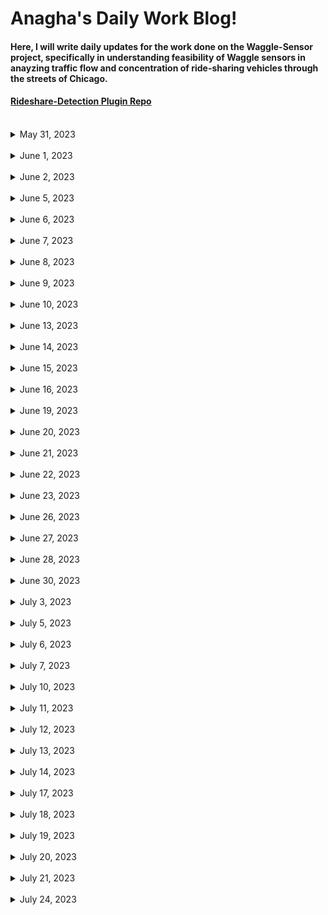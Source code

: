 # Anagha's Daily Work Blog!

#### Here, I will write daily updates for the work done on the Waggle-Sensor project, specifically in understanding feasibility of Waggle sensors in anayzing traffic flow and concentration of ride-sharing vehicles through the streets of Chicago.

#### [Rideshare-Detection Plugin Repo](https://github.com/AnaghaTiwari/plugin-rideshare)

<br/>

<details>
<summary> May 31, 2023 </summary>

### May 31, 2023
  
  **Goal:**  Modify image in Python by overlaying Uber (or Lyft) sticker on front car windshield
  
  Worked on image augmentation using OpenCV and Python Imaging Library (PIL):
    
  * Downloaded generic car image and Uber sticker logo from Google
  * Resized Uber sticker through cv2 `resize`
  * Used mouse-click function to identify exact location/coordinate points of Uber sticker location
  * Used cv2, PIL, and Numpy image functions to overlay uber sticker on car, specifically through `warpPerspective` function
  
Other:
  * Gained access to Sage Data Client API Github Repo (contains Waggle sensor street images)
  * Gained authorization credentials for the Sage Continuum Portal (used to download sensor node images from a given timespan, date, location, and plugin)
  
</details>


<br/>


<details>
<summary> June 1, 2023 </summary>

### June 1, 2023
  
  **Goal:**  Download images from `Plugin-Image-Sampler` filter from Waggle nodes in center of Chicago using Sage Continuum Portal and divide all images into equal quadrants for image augmentation
  
  Worked on retrieving and downloading Waggle node images in Chicago from portal for a specific date and sensor:
    
  * Developed `urls.txt` file to retrieve image links from node W026 from Sage Data API, and output the links to a python file to download onto system, with the help of Sean and Yufeng
  * Worked on dividing one image into 4 quadrants using numpy arrays through center x, y, width, and height values, along with cv2 functions
  * Parsed through 20, May 31 images from node W026 using Global python module to divide each image in folder into 4 equal quadrants
  * Wrote each image quadrant into separate file, compiled all quadrants into additional folder
  
Other:
  * First team research meeting today! 
  * Still waiting on ANL login information to access worktation desktop and accounts

</details>


<br/>


<details>
<summary> June 2, 2023 </summary>

### June 2, 2023
  
  **Goal:**  Use quadrant images from `Plugin-Image-Sampler` filter from Waggle nodes and add Uber Stickers to each quadrant (if a car is present)
  
  Worked on writing several functions to read and traverse through one set of quadrant images, add stickers to each car present, and save new image:
    
  * Used OpenCV `imshow` and glob library to read in image and first divide into quadrants
  * Wrote a `setSticker` function to overlay sticker on a chosen section of the image (specifically on the back or front of a car)
  * Parsed through each of the 4 quadrants and called function to overlay sticker on cars if possible (key pressed to skip or move onto next image)
  * Saved each augmented image into the same original file
  
Other:
  * Received ANL login - created Github SSH key and LCRC account to gain access to Waggle Project

</details>


<br/>


<details>
<summary> June 5, 2023 </summary>

### June 5, 2023
  
  **Goal:**  Augment all node images in folder and include randomization feature - traverse through every image (from chosen timespan & node) and add random rideshare logo/sticker on coordinates of choice
  
  Worked on writing several functions to read and traverse through an entire folder of node images, divide them into quadrants, add random sticker in chosen location, and save new image:
    
  * Used OpenCV `imshow` and glob library to read in each image and divide into quadrants
  * Wrote `random_sticker` function to choose random rideshare-vehicle sticker from given folder (from Uber + Lyft)
  * Wrote a `setSticker` function to overlay random sticker on a chosen section of the image (specifically on the back or front of a car)
  * Parsed through each of the 4 quadrants of every image, and call function to overlay sticker on cars if possible (key pressed to skip or move onto next image)
  * Saved each augmented image into the same original file
  
Other:
  * Set up workstation computer, downloaded necessary files/applications and started coding!
  * Committed updated python notebook to GitHub Image_Augmentation folder
  * Downloaded images from node W07B `image-sampler` plugin for the entire month of May (~800 images downloaded) - inspired by Python script + file from Sean

</details>


<br/>


<details>
<summary> June 6, 2023 </summary>

### June 6, 2023
  
  **Goal:**  Start creating training dataset using Node W07B May 1-31, 2023 images.
  
  Add ridesharing vehicle stickers onto images from Node W07B in the Month of May:
    
  * Used image augmentation functions (from RideSharingAddition notebook) to augment more than **960** images 
  * Saved each augmented image into new quadrant file
  
Other:
  * The YoloV7 object identification machine learning framework will be used to create the machine learning ridesharing vehicle model
  * End goal is to finish training, validating, and testing ML model by end of June for Waggle nodes deployed at O'Hare Airport

</details>


<br/>


<details>
<summary> June 7, 2023 </summary>

### June 7, 2023
  
  **Goal:**  Work on training dataset using Node W026 and W02C May 1-31, 2023 images.
  
  Add ridesharing vehicle stickers onto images from Node W026 and W02C in the Month of May:
    
  * Used image augmentation functions (from RideSharingAddition notebook) to augment more than **2000** images (1200 from W026 and 800 from W02C) 
  * Saved each augmented image into new quadrant file
  
Other:
  * Starting to learn about YoloV7 object identification framework + bounding boxes needed to identify stickers on top of cars
  * May need to run model on Google Colab depending on computer GPU capabilities

</details>


<br/>


<details>
<summary> June 8, 2023 </summary>

### June 8, 2023
  
  **Goal:** Start learning (follow/read tutorials, etc.) about YoloV7 object identification ML framework
  
 Start creating Bounding Boxes for sample (30-image) dataset using YoloLabels and train and test data on Google Colab
    
  * Read several tutorials + documentation on YoloV7, its used cases, and basic code blocks on training and testing a custom dataset
  * Set up YoloLabel software to add bounding boxes around the ridesharing stickers - labelled small sample dataset for practice
  * Installed YoloV7 packages, divided sample dataset into training, validation, and testing folders (along with image annotations .txt files)
  * Using Google Colab: trained & tested model - very poor performance but main purpose was to get accustomed to YoloV7 framework
  
Other:
  * Group Research Meeting: May need to add bounding boxes around individual ridesharing stickers or around cars - see which produces optimal results
  * Make sure to use a key metric (i.e. identifying correct number of ridesharing vehicles in picture) to compare different versions of ML model -> seeing which method of bounding boxes produces a number closer to the correct key metric - thanks to Sean for this suggestion
  * Additional thoughts: Can try to use ViLT model proposed by HuggingFace to see its performance - no supervision or previous labeling required (idea proposed by Sean)

</details>


<br/>


<details>
<summary> June 9, 2023 </summary>

### June 9, 2023
  
  **Goal:** Start annotating data using YoloLabel platform
  
 Start creating Bounding Boxes around ridesharing sticker images for each node's data
    
  * Read several tutorials + installation guides on YoloLabel, and the proper method to annotate data (bounding box should only enclose object, and no more)
  * Set up YoloLabel software to add bounding boxes around the ridesharing stickers
  * Started adding bounding boxes for Nodes W07B - currently adding bounding boxes around specific ridesharing stickers (and not the entire car) - may have to test accuracy of model against key metric (# of ridesharing vehicles in image) to test performance
  
Other:
  * Played around with ViLT model by HuggingFace (followed basic tutorial and asked question on pre-trained model - poor performance, but will have to look into it more later!)

</details>


<br/>


<details>
<summary> June 10, 2023 </summary>

### June 10, 2023
  
  **Goal:** Finish annotating data with YoloLabel platform and randomly divide data for model training, validation, and testing
  
 Finish creating Boundary Boxes for all nodes, divided data for each node into folders
    
  * Finished creating boundary boxes for Nodes W02C and W026 - added boxes around specific ridesharing stickers in images - total ~2960 labelled images + text annotation files
  * Wrote Python script (`divide_data.ipynb`) to randomly divide original images + corresponding labelled text files into 3 folders (train, val, test) using Python's `random`, `glob`, and `shutil` libraries
  
Other:
  * Finished 3 required trainings

</details>



<br/>


<details>
<summary> June 13, 2023 </summary>

### June 13, 2023
  
  **Goal:** Start creating YoloV7 model trained on custom rideshare vehicle data
  
 Uploaded data + Yolov7 folder to Google drive, created python script to train model
    
  * Upload divided data into Google Drive
  * Used basic Yolov7 tutorial to train model on custom data (75 epochs - took about 5-6 hrs), used custom `weight.py`
  * Tested model with 15% confidence level on test images - classified 0 images as rideshare vehicles :'(
  * Read guides explaining how to train model with transfer learning approach, next goal is to use pretrained model and train with additional custom data for higher accuracy
  
Other:
  * Finished 2 required trainings

</details>


<br/>


<details>
<summary> June 14, 2023 </summary>

### June 14, 2023
  
  **Goal:** Create transfer-learned model using PyTorch pretrained weights + CNN
  
 Uploaded node data, used transfer-learning approach to improve accuracy of rideshare sticker recognition, analyzed loss-charts + accuracy, tested model with images
    
  * Upload W07B randomly divided data into Google Drive (saved into 3 folders, each with 2 class - Normal and Rideshare)
  * Used Pytorch convolutional neural network model and pretrained weights (`IMAGENET1K_V1`) to reset and train last layer of model with custom data (approx. 2000 images)
  * Final accuracy of 91.0526%, trained twice with 25 epochs each (cnn model also finetuned with custom data)
  * Created epochs vs. training loss chart - training loss decreased from 0.6976 to 0.3578 throughout first 25 epochs
  
Other:
  * Finished several required trainings

</details>



<br/>



<details>
<summary> June 15, 2023 </summary>

### June 15, 2023
  
  **Goal:** Create new training transfer-learned model with `ResNet18` pretrained weights for **entire** Chicago dataset
  
 Created training transfer learned model and developed Validation and Training Accuracy and Loss Charts
    
  * Randomly divided nodes W07B, W026, and W02C data into training and validation folders
  * Uploaded node W07B, W026, and W02C folders (zip files) to Colab - changed python script to account for entire dataset
  * Trained transfer-learned model with `Resnet18 IMAGENET1K_V1` preweights - 2 stages
    * Stage 1: Loading pretrained model, optimizing all parameters with custom data - finetuning Convolutional Neural network
    * Stage 2: Loading pretrained model, optimizing only final few layers with custom data
  * Made updates to training python script and included epoch accuracy and loss data feature to store data values
  * Created training + validation loss and accuracy stage 1 charts (see `Plots` folder)
  
Other:
  * Finished 2 required trainings

</details>



<br/>



<details>
<summary> June 16, 2023 </summary>

### June 16, 2023
  
  **Goal:** Create new training transfer-learned model with `ResNet50 IMAGENET1K_V2`  pretrained weights for **entire** Chicago dataset
  
 Created ResNet50 transfer learned model and developed Validation and Training Accuracy and Loss Charts
    
  * Does ResNet50 Model perform better than ResNet18?
    * ResNet50: Bottleneck Residual Building Block = faster training, higher accuracy, updated model with more training data
  * Final accuracy of `0.936968` for Stage 1 (optimizing all model parameters)   
  * Created training + validation loss and accuracy stage 1 charts (see `Plots` folder, image 2)
  
Other:
  * Finished 3 required trainings (only 5 left!)
  * GPU in Colab ran out :(

</details>



<br/>



<details>
<summary> June 19, 2023 </summary>

### June 19, 2023
  
  **Goal:** Create new ml model using finetuning approach with YoloV7 pretrained model
  
 Finetuned Yolov7 model (previously trained on COCO dataset)
    
  * Uploaded all images into alternative drive account (to access additional GPU without waiting
  * Created new image recognition model using pretrained YoloV7 model, and finetuning/custom training final layers with custom dataset
    * 100 epochs (`results.txt` file generated after) 
  * Created extra testing dataset using W07A node images
  
Other:
  * Finished all required trainings (only SEC160 left)
  * GPU in Colab ran out :(

</details>



<br/>



<details>
<summary> June 20, 2023 </summary>

### June 20, 2023
  
  **Goal:** Create new ML model using finetuning approach with YoloV7 pretrained model
  
 Finetuned using training stages + create new **YoloV8** model
    
  * Previous model not able to finish training due to GPU limits (only trained about 40 epochs)
  * New approach: Train model in stages of 10 epochs at once
    * Used pre-trained COCO dataset Yolov7 weight for stage1, for additional stages use previous 10 epoch `best.pt` weight generated from model
  * Only 4 stages (total 40 epochs) ran before GPU allocated in Colab ran out
  * Generated new YoloV8 model trained on custom data using 30 epochs (may need to train for longer) and with `yolov8n.pt` weights
    * Precision: `0.804`, Recall: `0.803 ` 
    * See `Plots` and `Yolov8_Model` file for precision-recall chart and test predictions
  * YoloV8 model detects stickers in large image quadrants (not able to detect rideshare stickers given full image)
  
Other:
  * Yolov8 custom-trained model may be a promising approach, as Recall & Precision values are ~80% and predictions are much better than YoloV7 with just 30 epochs!!
  * Talked to Sean about Jupyter offerings in ALCF without GPU restrictions


</details>



<br/>



<details>
<summary> June 21, 2023 </summary>

### June 21, 2023
  
  **Goal:** Train YolOV8 model, create new rideshare dataset with noise + darker stickers
  
 Trained YoloV8 model using 2 training stages, created new pipeline for noisy images
    
  * First stage: Trained pretrained YoloV8 model using `yolov8n.pt` weights for 30 epochs
    * Precision: `0.804`, Recall: `0.803`  
  * Second stage: Custom trained YoloV8 model using `best.pt` weights for 30 additional eopchs
    * Precision: `0.834`, Recall: `0.787`
  * Tried training for third stage - precision and recall declined (rejected) 
  * Altered image_augmentation pipeline to include addition of random noise (from s&p, salt, pepper, speckle, gaussian) and increased rideshare sticker darkness
    * Performed major bug fix that previously prevented certain images from being altered/overlayed with stickers due to numpy array issues
    * See `Adding_noise.ipynb` in Image Augmentation folder 
  * Started creating new augmented dataset using May and June data from node `W07A`
    * Target: 1000 rideshare images with an additional 100-150 background  
   
Other:
  * Target 100 epochs or 3-4 training stages of 30 epochs each once GPU access from ALCF is provided


</details>



<br/>



<details>
<summary> June 22, 2023 </summary>

### June 22, 2023
  
  **Goal:** Finish creating new rideshare dataset with noise + darker stickers
  
 Downloaded Node W07A images and augmented 1000 images with rideshare stickers
    
  * Downloaded W07A node images from May and June from Sage portal  
  * Used noise pipeline (see `Adding_Noise.ipynb` for updated functions on adding random noise to pictures + darker versions of stickders
    * Augmented 1200 images for new training dataset on YoloV8 
   
Other:
  * 3rd Research Meeting! Suggestions on looking at YoloV8 # of layers for more accuracy?


</details>



<br/>



<details>
<summary> June 23, 2023 </summary>

### June 23, 2023
  
  **Goal:** Create bounding boxes for training dataset
  
 Create bounding boxes for 800 images
    
  * Drew bounding boxes around rideshare stickers for 800 images using YoloLabel!
  * Target: create new training dataset + annotations, and upload to Google drive by Monday 
   
Other:


</details>



<br/>



<details>
<summary> June 26, 2023 </summary>

### June 26, 2023
  
  **Goal:** Create a new YoloV8 model with better precision & recall
  
 Trained new YoloV8 model for training with new, augmented dataset (with noise/darkened images)
    
  * Created new model using pretrained COCO dataset `yolov8n.pt` weights
    * Trained model for 170 epochs (implementing early stop mechanism of 50 epochs)
  * Validation precision `0.837` and recall `0.805` were higher than previous (2 stage) model with precision `0.834` and recall `0.787` 
  * Will use this model when training with augmented dataset
  * Also looked at possible traffic videos to use to test model prediction?
    * Ask about rideshare vehicle video to test model (may have to use openCV to overlay rideshare stickers on regular traffic video) 
   
Other:
  * Attended Bob's Writing A Research Report workshop!
    * Discussed over important parts of a research report and examples of sample introductions, abstracts, and results

</details>



<br/>



<details>
<summary> June 27, 2023 </summary>

### June 27, 2023
  
  **Goal:** Train previous YoloV8 model with noise + darkened images dataset, start hyperparameter finetuning
  
 Completed preparing noise_dataset, trained model with newly updated data
    
  * Finished bounding boxes for noise_dataset, randomly divided images into training, validation, and testing folders
  * Trained YoloV8 model with new data, using `best.pt` weights from most accurate model
    * Evaluated model on testing data that did not contain noise images
    * Precision `0.871` and recall `0.821` were higher than previous model (which was not trained with noise images) precision `0.837` and recall `0.805`
    * Updated model had mAP @ 95% of 0.451
  * Started researching methods on how to update model (using hyperparameter finetuning, and bayesian optimization)
    * Trained model with a batch size of 32 and 64, but made no signficant difference on training accuracy
  * Looked at YoloNAS Object Detection Foundational Model (which outperforms YoloV8) and is particularly uselfuly for smaller object detection
    * Goal for tomorrow: create new YoloNAS model with data   
   
Other:
  * GPU ran out for both accounts :( hoping to get ALCF GPU access soon!

</details>
</details>



<br/>



<details>
<summary> June 28, 2023 </summary>

### June 28, 2023
  
  **Goal:** Finetune YoloV8 hyperparameters, test other Yolo models
  
 Changed epochs & batchsize for YoloV8, starting creating new YoloNAS model
    
  * To increase mAP @ 95% (and recall/precision), changed batch size to 64 and 128 (for training and validation)
    * Updated model precision and validation only increased by less than 0.05
  * May have to train model for 100-200 epochs (after GPU allocated)
  * Coded new Yolo-NAS M model using predefined/pretrained COCO weights, and finetuned on custom data, trained for 50 epochs
    * Very high recall (but low precision)
    * Recall@0.50 = `0.9688`, but Recall@0.50:0.95 = `0.5367`, which is much higher than YolOV8
  * May have to run model for higher number of epochs with different batch sizes (or try Yolo_NAS L)
   
</details>
</details>



<br/>



<details>
<summary> June 30, 2023 </summary>

### June 30, 2023
  
  **Goal:** Train new Yolo_NAS L model
  
 Trained new Yolo_NAS L (instead of Yolo_NAS M) model on custom data
    
  * Larger Yolo_NAS version was finetuned on custom data and trained for 25 epochs (may have to train for 50 later on)
    * Very low precision, but high recall (Recall@0.50 = `0.9922` and Map@0.50 = `0.9413`) for training stage
  * Model was able to detect Uber/TNP stickers on cars that no previous models were able to identify (even for vehicles with 2/3 stickers)
  * Yolo_NAS L had a much higher performance with less training (# of epochs) than both YoloV8 and YOLO_NAS M
  * Goal for Monday: finetune hyperparameters for Yolo_NAS L latest model to increase precision and f1 score at higher confidence levels

</details>



<br/>



<details>
<summary> July 3, 2023 </summary>

### July 3, 2023
  
  **Goal:** Started on Sage NSF Video
  
 Started working on introduction clips for Sage NSF Video
    
  * Used Adobe Premiero Pro to edit and download Argonne video clips and create introduction video
  * Will record intern spotlights and staff panel by next week.

</details>



<br/>



<details>
<summary> July 5, 2023 </summary>

### July 5, 2023
  
  **Goal:** Trained Yolo-NAS L model with noise dataset
  
 Used previous Yolo_NAS_L model weights and finetuned with noise dataset
    
  * Used previous Yolo_NAS_L model weights (customed trained with rideshare vehicle dataset)
  * Trained for 25 epochs with noise dataset from Chicago nodes (and augmented darkened rideshare stickers)
  * F1 score a bit lower than previous Yolo_NAS_L model (trained with clear images), but will test on clear images and expect a higher overall accuracy
  * Problems with CPU/GPU weights (may have to convert images using torch transformations before using them for evaluation)

</details>



<br/>



<details>
<summary> July 6, 2023 </summary>

### July 6, 2023
  
  **Goal:** Adjusted Hyperparameters of Yolo-NAS models, and compared results
  
 Adjusted and finetuned hyperparameters for Yolo_Nas models
    
  * Trained Yolo-NAS-L model for 100 epochs with noise dataset to see improvement in model accuracy
    * Adjusting model + training for longer period did not significantly improve mAP @ 50% 
  * Adjusted batch sizes of Yolo_NAS-L model (again, no significant improvement)
  * Accuracy for Yolo_NAS_L model trained with noisy images had a TP rate of `0.42` for rideshare vehicles (for noisy dataset), but significantly lower TP rate for clear images

Other:
  * Attended 5G workshop!     

</details>



<br/>



<details>
<summary> July 7, 2023 </summary>

### July 7, 2023
  
  **Goal:** Finetuned Hyperparameters for YoloV8 model
  
 Adjusted and finetuned parameters for YoloV8 (trained with noise) model
    
  * Developed tensorboard logs for Yolo-NAS (both M and L, with and without noise) and YoloV8 models, and saw YoloV8 model had highest F1 Accuracy score
    * YolOV8 model with noise had mAP @ 50% confidence of `0.883` and mAP @ 95% confidence of `0.451` (training with noise increased mAP by ~0.1)
  * Adjusted batch sizes of YoloV8 model to 32, 64, adjusted image transformations (shear, rotate, scale,...), and changed learning rate hyperparameters
    * Again, saw no significant improvement in model performance after hyperparameter changes
  * Recorded 4 intern video clips for Sage video!

Other:
  * Will have to start writing research paper and creating poster soon!     

</details>



<br/>



<details>
<summary> July 10, 2023 </summary>

### July 10, 2023
  
  **Goal:** Started working on new approach for improving model performance: creating new dataset
  
 Created python script to create new dataset of rideshare stickers using node images
    
  * Used custom-trained YoloV8 model (trained with clear + noise images on custom augmented dataset) to identify rideshare vehicles from Chicago node images
  * Used YoloV8 predict's `save_crop` feature to crop and save predicted stickers (enclosed in bounding boxes) 
    * Every 700 pics = ~50 stickers
  * Will process node pictures to collect around 2000 stickers for another dataset
    * Goal: Train YoloV8 model in another stage with new model-generated-dataste and see if accuracy is improved with 2-stage training process 

Other:
  * Attended Bob's Poster workshop for tips in creating an effective research poster/presentation
  * Sage Panel will be taking place on July 18

</details>



<br/>



<details>
<summary> July 11, 2023 </summary>

### July 11, 2023
  
  **Goal:** Finish creating new dataset using model_1 predictions
  
 Created python script to scrape through Chicago node images and save rideshare stickers
    
  * Downloaded around 5000-6000 images from Chicago nodes to collect around 260 rideshare stickers
  * Spent day downloading node images and filtering rideshare stickers for new dataset

Other:
  * Edited Sage NSF video

</details>



<br/>



<details>
<summary> July 12, 2023 </summary>

### July 12, 2023
  
  **Goal:** Create and train model2 on new rideshare dataset
  
 Train new model and see if improvements in accuracy/performance
    
  * Used Model1 weights to finetune and train Model2 using new dataset
    * Trained for ~100 epochs -> ~70 epochs to avoid overfitting
  * Tested on zoomed-in rideshare stickers, led to very high accuracy (m@P @ 95% of `0.954`)
    * Tested model2 on regular (street) images, very low accuracy (m@P @ 95% of `0.000154`)
  * Tried finetuning hyperparameters but led to no improvements (regular pictures too small to detect rideshare stickers)
  * Goal for tomorrow: see if 2 stage model filter system leads to higher accuracy 

Other:
  * Edited Sage NSF video

</details>



<br/>



<details>
<summary> July 13, 2023 </summary>

### July 13, 2023
  
  **Goal:** Developed 2 stage model filter system to zoom in to possible rideshare stickers
  
 Used 2 YoloV8 models to identify rideshare stickers from full-sized camera images
    
  * Used Model1 weights to initially detect possible stickers from camera node images
  * Saved model1 predictions and detected possible rideshare stickers from Model2 weights
  * Developed python script to evaluate testing images on the 2-stage model system
    * 2-Stage system was able to identify 50 out of 56 rideshare sticker images correctly (`~90%` accuracy) 

Other:
  * Edited Sage NSF video

</details>



<br/>



<details>
<summary> July 14, 2023 </summary>

### July 14, 2023
  
  **Goal:** Set up Plugin-Rideshare repo
  
 Initial set-up and prep for plugin-rideshare app!
    
  * Forked plugin-numpy-example to create own plugin-rideshare
    * Included necessary ECR media, Sage.yaml file, and Dockerfile  
  * Started to formulate Dockerfile with necessary libraries, added model weights
  * In process of getting LCRC account set up

Other:
  * Edited Sage NSF video

</details>



<br/>



<details>
<summary> July 17, 2023 </summary>

### July 17, 2023
  
  **Goal:** Set up LCRC account to store model weights files
  
 Accessed LCRC account to add necessary files on Dockerfile for plugin-repo
    
  * Stored model1 and model2 `best.pt` weights to add onto plugin `app.py` dockerfile
    * Included necessary ECR media, Sage.yaml file, and Dockerfile  
  * Started to formulate Dockerfile with necessary libraries, added model weights
  * Started work on `app.py` plugin file

Other:
  * Edited Sage NSF video

</details>




<br/>



<details>
<summary> July 18, 2023 </summary>

### July 18, 2023
  
  **Goal:** Worked on `app.py` plugin file
  
 Wrote preprocess and postprocess functions
    
  * In `app.py` file, wrote `preprocess` function to prepare video frame image for stage1 model detection
  * Used numpy and opencv image augmentation libraries to resize video frame amd make it a suitable input for YoloV8 model
  * Wrote `postprocess` function to analyze output detection results
    * Traverse through results and boxes object returned by YoloV8 model to collect detected class name, timestamp, and cropped image
    * Used `plugin.publish` to print out # of rideshare stickers detected at specific timestamp
    * Published detected cropped rideshare sticker to ECR 

Other:
  * Edited Sage NSF video

</details>




<br/>



<details>
<summary> July 19, 2023 </summary>

### July 19, 2023
  
  **Goal:** Worked on `app.py` plugin file
  
 Wrote detect function for plugin app
    
  * Wrote "detect" function for app, using Model1 and Model2 weights
    * Added model weights onto Dockerfile through LCRC
  * First wrote and tested stage1 model detections
    * Function received sample image from camera frame, preprocessed image, then fed image into model1 for sticker detection
  * Debugged app file 
      

Other:
  * Edited Sage NSF video


</details>




<br/>



<details>
<summary> July 20, 2023 </summary>

### July 20, 2023
  
  **Goal:** Worked on `app.py` plugin file
  
 Wrote main function, formulated Sage.yaml file
    
  * In `app.py` file, wrote `main` function with "YoloV8" object attributes
  * Wrote Sage.yaml file with necessary plugin information and descriptions
  * Asked Yongho for testing node access

Other:
  * Edited Sage NSF video
  * Finished SULI Poster (also involved feedback from research group)

</details>




<br/>



<details>
<summary> July 21, 2023 </summary>

### July 21, 2023
  
  **Goal:** Debugged and tested plugin
  
 Received W023 node access for plugin testing 
    
  * Created Sage account for ssh node access
    * Developed ssh key and input into Sage account/portal
  *  Created GitHub repo for app with proper documents needed for testing
  *  Started testing on W023 node
    * Debugged app.py main plugin file and Dockerfile
    * YoloV8 library not installing through Dockerfile? (Goal for tomorrow)

Other:
  * Edited Sage NSF video

</details>




<br/>



<details>
<summary> July 24, 2023 </summary>

### July 24, 2023
  
  **Goal:** Finished app.py plugin
  
 Tested app.py plugin file, and evaluated algorithm with dummy testing image
    
  * Debugged plugin while testing on null inputs (no rideshare stickers detected)
    * YoloV8 library not installing due to older version of Python running on Nvidia GPU in Waggle nodes (YoloV8 requires latest version Python 3.7) -> for now, model will run on Raspberry Pi
  * Updated file with 2 stage model system
    * App will now receive predictions from Model1 and again detect for rideshare stickers using Model2 weights
  * Used testing image to test and debug app
  * Rewrote app to accept constant video stream as input and feed frames from stream rather than fixed image to models

Other:
  * Edited Sage NSF video

</details>




